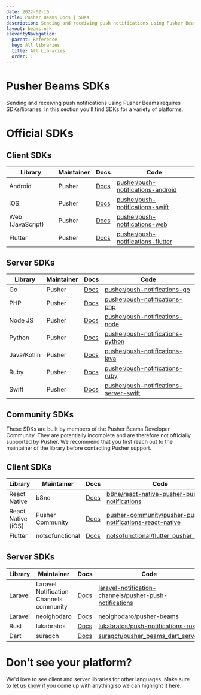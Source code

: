 ```yaml
---
date: 2022-02-16
title: Pusher Beams Docs | SDKs
description: Sending and receiving push notifications using Pusher Beams requires SDKs/libraries. Check out our comprehensive list of libraries and get started with Beams.
layout: beams.njk
eleventyNavigation:
  parent: Reference
  key: All libraries
  title: All Libraries
  order: 1
---
```


# Pusher Beams SDKs

Sending and receiving push notifications using Pusher Beams requires SDKs/libraries. In this section you'll find SDKs for a variety of platforms.

# Official SDKs

## Client SDKs

| Library          | Maintainer | Docs                                  | Code                                                                                      |
| ---------------- | ---------- | ------------------------------------- | ----------------------------------------------------------------------------------------- |
| Android          | Pusher     | [Docs](/docs/beams/reference/android) | [pusher/push-notifications-android](https://github.com/pusher/push-notifications-android) |
| iOS              | Pusher     | [Docs](/docs/beams/reference/ios)     | [pusher/push-notifications-swift](https://github.com/pusher/push-notifications-swift)     |
| Web (JavaScript) | Pusher     | [Docs](/docs/beams/reference/web)     | [pusher/push-notifications-web](https://github.com/pusher/push-notifications-web)         |
| Flutter | Pusher     | [Docs](https://github.com/pusher/push-notifications-flutter#table-of-contents)     | [pusher/push-notifications-flutter](https://github.com/pusher/push-notifications-flutter)         |

## Server SDKs

| Library     | Maintainer | Docs                                                 | Code                                                                                                |
| ----------- | ---------- | ---------------------------------------------------- | --------------------------------------------------------------------------------------------------- |
| Go          | Pusher     | [Docs](/docs/beams/reference/server-sdk-go)          | [pusher/push-notifications-go](https://github.com/pusher/push-notifications-go)                     |
| PHP         | Pusher     | [Docs](/docs/beams/reference/server-sdk-php)         | [pusher/push-notifications-php](https://github.com/pusher/push-notifications-php)                   |
| Node JS     | Pusher     | [Docs](/docs/beams/reference/server-sdk-node)        | [pusher/push-notifications-node](https://github.com/pusher/push-notifications-node)                 |
| Python      | Pusher     | [Docs](/docs/beams/reference/server-sdk-python)      | [pusher/push-notifications-python](https://github.com/pusher/push-notifications-python)             |
| Java/Kotlin | Pusher     | [Docs](/docs/beams/reference/server-sdk-java-kotlin) | [pusher/push-notifications-java](https://github.com/pusher/push-notifications-java)                 |
| Ruby        | Pusher     | [Docs](/docs/beams/reference/server-sdk-ruby)        | [pusher/push-notifications-ruby](https://github.com/pusher/push-notifications-ruby)                 |
| Swift       | Pusher     | [Docs](/docs/beams/reference/server-sdk-swift)       | [pusher/push-notifications-server-swift](https://github.com/pusher/push-notifications-server-swift) |

## Community SDKs

These SDKs are built by members of the Pusher Beams Developer Community. They are potentially incomplete and are therefore not officially supported by Pusher. We recommend that you first reach out to the maintainer of the library before contacting Pusher support.

## Client SDKs

| Library            | Maintainer       | Docs                                                                               | Code                                                                                                                                  |
| ------------------ | ---------------- | ---------------------------------------------------------------------------------- | ------------------------------------------------------------------------------------------------------------------------------------- |
| React Native       | b8ne             | [Docs](https://github.com/b8ne/react-native-pusher-push-notifications)             | [b8ne/react-native-pusher-push-notifications](https://github.com/b8ne/react-native-pusher-push-notifications)                         |
| React Native (iOS) | Pusher Community | [Docs](https://github.com/pusher-community/pusher-push-notifications-react-native) | [pusher-community/pusher-push-notifications-react-native](https://github.com/pusher-community/pusher-push-notifications-react-native) |
| Flutter            | notsofunctional  | [Docs](https://github.com/notsofunctional/flutter_pusher_beams)                    | [notsofunctional/flutter_pusher_beams](https://github.com/notsofunctional/flutter_pusher_beams)                                       |

## Server SDKs

| Library | Maintainer                              | Docs                                                                         | Code                                                                                                                                  |
| ------- | --------------------------------------- | ---------------------------------------------------------------------------- | ------------------------------------------------------------------------------------------------------------------------------------- |
| Laravel | Laravel Notification Channels community | [Docs](https://laravel-notification-channels.com/pusher-push-notifications/) | [laravel-notification-channels/pusher-push-notifications](https://github.com/laravel-notification-channels/pusher-push-notifications) |
| Laravel | neoighodaro                             | [Docs](https://github.com/neoighodaro/pusher-beams)                          | [neoighodaro/pusher-beams](https://github.com/neoighodaro/pusher-beams)                                                               |
| Rust    | lukabratos                              | [Docs](https://github.com/lukabratos/push-notifications-rust)                | [lukabratos/push-notifications-rust](https://github.com/lukabratos/push-notifications-rust)                                           |
| Dart    | suragch                                 | [Docs](https://github.com/suragch/pusher_beams_dart_server)                  | [suragch/pusher_beams_dart_server](https://github.com/suragch/pusher_beams_dart_server)                                               |

# Don’t see your platform?

We'd love to see client and server libraries for other languages. Make sure to [let us know](https://support.pusher.com/hc/en-us/requests/new) if you come up with anything so we can highlight it here.
